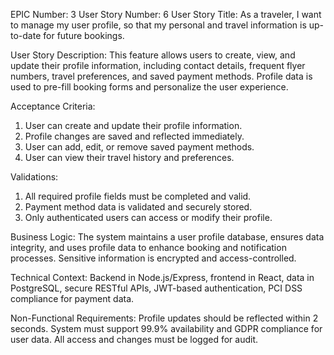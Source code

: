 EPIC Number: 3
User Story Number: 6
User Story Title: As a traveler, I want to manage my user profile, so that my personal and travel information is up-to-date for future bookings.

User Story Description: This feature allows users to create, view, and update their profile information, including contact details, frequent flyer numbers, travel preferences, and saved payment methods. Profile data is used to pre-fill booking forms and personalize the user experience.

Acceptance Criteria:
1. User can create and update their profile information.
2. Profile changes are saved and reflected immediately.
3. User can add, edit, or remove saved payment methods.
4. User can view their travel history and preferences.

Validations:
1. All required profile fields must be completed and valid.
2. Payment method data is validated and securely stored.
3. Only authenticated users can access or modify their profile.

Business Logic: The system maintains a user profile database, ensures data integrity, and uses profile data to enhance booking and notification processes. Sensitive information is encrypted and access-controlled.

Technical Context: Backend in Node.js/Express, frontend in React, data in PostgreSQL, secure RESTful APIs, JWT-based authentication, PCI DSS compliance for payment data.

Non-Functional Requirements: Profile updates should be reflected within 2 seconds. System must support 99.9% availability and GDPR compliance for user data. All access and changes must be logged for audit.